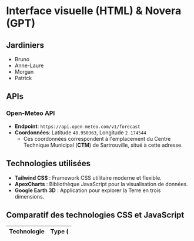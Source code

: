 # Interface visuelle (HTML) & Novera (GPT)

## Jardiniers

- Bruno
- Anne-Laure
- Morgan
- Patrick

## APIs

### Open-Meteo API
- **Endpoint**: `https://api.open-meteo.com/v1/forecast`
- **Coordonnées**: Latitude `48.950363`, Longitude `2.174544`
  - Ces coordonnées correspondent à l'emplacement du Centre Technique Municipal (**CTM**) de Sartrouville, situé à cette adresse.

## Technologies utilisées

- **Tailwind CSS** : Framework CSS utilitaire moderne et flexible.
- **ApexCharts** : Bibliothèque JavaScript pour la visualisation de données.
- **Google Earth 3D** : Application pour explorer la Terre en trois dimensions.

## Comparatif des technologies CSS et JavaScript

| **Technologie**         | **Type (<script> ou <style>)** | **Téléchargements par mois** | **Utilisateurs total mondial** |
|--------------------------|-------------------------------|------------------------------|---------------------------------|
| **Bootstrap 5**          | `<style>`                    | ~15 millions                 | ~3 millions                    |
| **Tailwind CSS**         | `<style>`                    | ~12 millions                 | ~1.5 million                   |
| **ApexCharts**           | `<script>`                   | ~500 000                     | ~100 000                       |
| **Chart.js**             | `<script>`                   | ~1.5 million                 | ~500 000                       |

## Comparatif des bibliothèques d'icônes

| **Bibliothèque**        | **Nombre d'icônes** | **Performance** | **Personnalisation (version gratuite)** |
|-------------------------|---------------------|-----------------|-----------------------------------------|
| **Font Awesome**        | +16 000            | Modéré          | Très bon                                |
| **Bootstrap Icons**     | ~2 000             | Excellent       | Très bon                                |

---

Ce README offre une vue d'ensemble des APIs et technologies utilisées dans ce projet, avec un comparatif clair des options populaires en CSS, JavaScript, et bibliothèques d'icônes. Vous pouvez l'étoffer avec des détails supplémentaires spécifiques à votre projet, comme les instructions d'installation ou d'utilisation.
